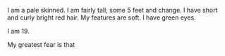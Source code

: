 I am a pale skinned. I am fairly tall; some 5 feet and change. I have short and curly bright red hair. My features are soft. I have green eyes.

I am 19. 

My greatest fear is that 